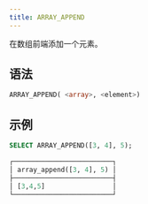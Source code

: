 ```yaml
---
title: ARRAY_APPEND
---
```


在数组前端添加一个元素。

## 语法

```sql
ARRAY_APPEND( <array>, <element>)
```

## 示例

```sql
SELECT ARRAY_APPEND([3, 4], 5);

┌─────────────────────────┐
│ array_append([3, 4], 5) │
├─────────────────────────┤
│ [3,4,5]                 │
└─────────────────────────┘
```

